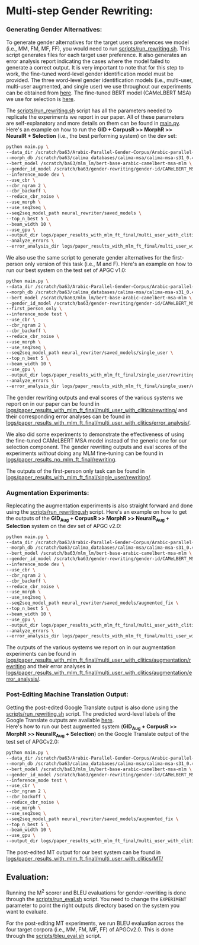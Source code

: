 # Multi-step Gender Rewriting:

### Generating Gender Alternatives:
To generate gender alternatives for the target users preferences we model (i.e., MM, FM, MF, FF), you would need to run [scripts/run_rewriting.sh](scripts/run_rewriting.sh). This script generates files for each target user preference. It also generates an error analysis report indicating the cases where the model failed to generate a correct output. It is very important to note that for this step to work, the fine-tuned word-level gender identification model must be provided. The three word-level gender identification models (i.e., multi-user, multi-user augmented, and single user) we use throughout our experiments can be obtained from [here](https://drive.google.com/drive/folders/1IxmvY5xrnAq5QXBhKOEK908Z7H5R7uYp?usp=sharing). The fine-tuned BERT model (CAMeLBERT MSA) we use for selection is [here](https://drive.google.com/drive/folders/1WnJXhLxexrwlCNrG8mxpY-5schKMrmp-?usp=sharing).<br/>

The [scripts/run_rewriting.sh](scripts/run_rewriting.sh) script has all the parameters needed to replicate the experiments we report in our paper. All of these parameters are self-explanatory and more details on them can be found in [main.py](https://github.com/balhafni/gender-rewriting/blob/master/rewrite/multi-step/main.py). Here's an example on how to run the **GID + CorpusR >> MorphR >> NeuralR + Selection** (i.e., the best performing system) on the dev set:

```bash
python main.py \
--data_dir /scratch/ba63/Arabic-Parallel-Gender-Corpus/Arabic-parallel-gender-corpus-v-2.0/data/new_token_data/ \
--morph_db /scratch/ba63/calima_databases/calima-msa/calima-msa-s31_0.4.2.utf8.db.copy-mod \
--bert_model /scratch/ba63/mlm_lm/bert-base-arabic-camelbert-msa-mlm \
--gender_id_model /scratch/ba63/gender-rewriting/gender-id/CAMeLBERT_MSA/multi_user_with_clitics/models \
--inference_mode dev \
--use_cbr \
--cbr_ngram 2 \
--cbr_backoff \
--reduce_cbr_noise \
--use_morph \
--use_seq2seq \
--seq2seq_model_path neural_rewriter/saved_models \
--top_n_best 5 \
--beam_width 10 \
--use_gpu \
--output_dir logs/paper_results_with_mlm_ft_final/multi_user_with_clitics/rewriting/CBR_MorphR_NeuralR \
--analyze_errors \
--error_analysis_dir logs/paper_results_with_mlm_ft_final/multi_user_with_clitics/error_analysis/CBR_MorphR_NeuralR
```

We also use the same script to generate gender alternatives for the first-person only version of this task (i.e., M and F). Here's an example on how to run our best system on the test set of APGC v1.0:

```bash
python main.py \
--data_dir /scratch/ba63/Arabic-Parallel-Gender-Corpus/Arabic-parallel-gender-corpus-v-1.0/new_token_data/ \
--morph_db /scratch/ba63/calima_databases/calima-msa/calima-msa-s31_0.4.2.utf8.db.copy-mod \
--bert_model /scratch/ba63/mlm_lm/bert-base-arabic-camelbert-msa-mlm \
--gender_id_model /scratch/ba63/gender-rewriting/gender-id/CAMeLBERT_MSA/single_user/models_acc \
--first_person_only \
--inference_mode test \
--use_cbr \
--cbr_ngram 2 \
--cbr_backoff \
--reduce_cbr_noise \
--use_morph \
--use_seq2seq \
--seq2seq_model_path neural_rewriter/saved_models/single_user \
--top_n_best 5 \
--beam_width 10 \
--use_gpu \
--output_dir logs/paper_results_with_mlm_ft_final/single_user/rewriting/CBR_MorphR_NeuralR_test \
--analyze_errors \
--error_analysis_dir logs/paper_results_with_mlm_ft_final/single_user/error_analysis/CBR_MorphR_NeuralR_test
```

The gender rewriting outputs and eval scores of the various systems we report on in our paper can be found in [logs/paper_results_with_mlm_ft_final/multi_user_with_clitics/rewriting/](logs/paper_results_with_mlm_ft_final/multi_user_with_clitics/rewriting/) and their corresponding error analyses can be found in [logs/paper_results_with_mlm_ft_final/multi_user_with_clitics/error_analysis/](logs/paper_results_with_mlm_ft_final/multi_user_with_clitics/error_analysis/).<br/>

We also did some experiments to demonstrate the effectiveness of using the fine-tuned CAMeLBERT MSA model instead of the generic one for our selection component. The gender rewriting outputs and eval scores of the experiments *without* doing any MLM fine-tuning can be found in [logs/paper_results_no_mlm_ft_final/rewriting](logs/paper_results_no_mlm_ft_final/rewriting).

The outputs of the first-person only task can be found in [logs/paper_results_with_mlm_ft_final/single_user/rewriting/](logs/paper_results_with_mlm_ft_final/single_user/rewriting/).

### Augmentation Experiments:
Replecating the augmentation experiments is also straight forward and done using the [scripts/run_rewriting.sh](scripts/run_rewriting.sh) script. Here's an example on how to get the outputs of the **GID<sub>Aug</sub> + CorpusR >> MorphR >> NeuralR<sub>Aug</sub> + Selection** system on the dev set of APGC v2.0:

```bash
python main.py \
--data_dir /scratch/ba63/Arabic-Parallel-Gender-Corpus/Arabic-parallel-gender-corpus-v-2.0/data/new_token_data/ \
--morph_db /scratch/ba63/calima_databases/calima-msa/calima-msa-s31_0.4.2.utf8.db.copy-mod \
--bert_model /scratch/ba63/mlm_lm/bert-base-arabic-camelbert-msa-mlm \
--gender_id_model /scratch/ba63/gender-rewriting/gender-id/CAMeLBERT_MSA/multi_user_with_clitics/controlled_settings/augmented_models_3_5000_acc \
--inference_mode dev \
--use_cbr \
--cbr_ngram 2 \
--cbr_backoff \
--reduce_cbr_noise \
--use_morph \
--use_seq2seq \
--seq2seq_model_path neural_rewriter/saved_models/augmented_fix \
--top_n_best 5 \
--beam_width 10 \
--use_gpu \
--output_dir logs/paper_results_with_mlm_ft_final/multi_user_with_clitics/augmentation/rewriting/CBR_MorphR_NeuralR_aug_id_aug \
--analyze_errors \
--error_analysis_dir logs/paper_results_with_mlm_ft_final/multi_user_with_clitics/augmentation/error_analysis/CBR_MorphR_NeuralR_aug_id_aug
```

The outputs of the various systems we report on in our augmentation experiments can be found in [logs/paper_results_with_mlm_ft_final/multi_user_with_clitics/augmentation/rewriting](logs/paper_results_with_mlm_ft_final/multi_user_with_clitics/augmentation/rewriting) and their error analyses in [logs/paper_results_with_mlm_ft_final/multi_user_with_clitics/augmentation/error_analysis/](logs/paper_results_with_mlm_ft_final/multi_user_with_clitics/augmentation/error_analysis/).


### Post-Editing Machine Translation Output:
Getting the post-edited Google Translate output is also done using the [scripts/run_rewriting.sh](scripts/run_rewriting.sh) script. The predicted word-level labels of the Google Translate outputs are available [here](https://drive.google.com/drive/folders/1ZyOj1fb3UX527THm2_0LUGLoQyTpFYO2?usp=sharing).</br>
Here's how to run our best augmented system (**GID<sub>Aug</sub> + CorpusR >> MorphR >> NeuralR<sub>Aug</sub> + Selection**) on the Google Translate output of the test set of APGCv2.0:

```bash
python main.py \
--data_dir /scratch/ba63/Arabic-Parallel-Gender-Corpus/Arabic-parallel-gender-corpus-v-2.0/data/new_token_data/ \
--morph_db /scratch/ba63/calima_databases/calima-msa/calima-msa-s31_0.4.2.utf8.db.copy-mod \
--bert_model /scratch/ba63/mlm_lm/bert-base-arabic-camelbert-msa-mlm \
--gender_id_model /scratch/ba63/gender-rewriting/gender-id/CAMeLBERT_MSA/multi_user_with_clitics/controlled_settings/augmented_models_3_5000_acc \
--inference_mode test \
--use_cbr \
--cbr_ngram 2 \
--cbr_backoff \
--reduce_cbr_noise \
--use_morph \
--use_seq2seq \
--seq2seq_model_path neural_rewriter/saved_models/augmented_fix \
--top_n_best 5 \
--beam_width 10 \
--use_gpu \
--output_dir logs/paper_results_with_mlm_ft_final/multi_user_with_clitics/MT/CBR_MorphR_NeuralR_aug_id_aug_test
```

The post-edited MT output for our best system can be found in [logs/paper_results_with_mlm_ft_final/multi_user_with_clitics/MT/](logs/paper_results_with_mlm_ft_final/multi_user_with_clitics/MT/)

## Evaluation:
Running the M<sup>2</sup> scorer and BLEU evaluations for gender-rewriting is done through the [scripts/run_eval.sh](scripts/run_eval.sh) script. You need to change the `EXPERIMENT` parameter to point the right outputs directory based on the system you want to evaluate.</br>

For the post-editing MT experiments, we run BLEU evaluation across the four target corpora (i.e., MM, FM, MF, FF) of APGCv2.0. This is done through the [scripts/bleu_eval.sh](scripts/bleu_eval.sh) script.
